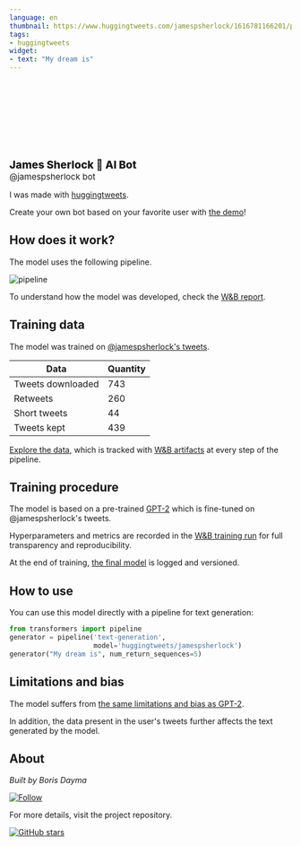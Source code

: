 ```yaml
---
language: en
thumbnail: https://www.huggingtweets.com/jamespsherlock/1616781166201/predictions.png
tags:
- huggingtweets
widget:
- text: "My dream is"
---
```


<div>
<div style="width: 132px; height:132px; border-radius: 50%; background-size: cover; background-image: url('https://pbs.twimg.com/profile_images/1040878369594896384/eusyG8Np_400x400.jpg')">
</div>
<div style="margin-top: 8px; font-size: 19px; font-weight: 800">James Sherlock 🤖 AI Bot </div>
<div style="font-size: 15px">@jamespsherlock bot</div>
</div>

I was made with [huggingtweets](https://github.com/borisdayma/huggingtweets).

Create your own bot based on your favorite user with [the demo](https://colab.research.google.com/github/borisdayma/huggingtweets/blob/master/huggingtweets-demo.ipynb)!

## How does it work?

The model uses the following pipeline.

![pipeline](https://github.com/borisdayma/huggingtweets/blob/master/img/pipeline.png?raw=true)

To understand how the model was developed, check the [W&B report](https://wandb.ai/wandb/huggingtweets/reports/HuggingTweets-Train-a-Model-to-Generate-Tweets--VmlldzoxMTY5MjI).

## Training data

The model was trained on [@jamespsherlock's tweets](https://twitter.com/jamespsherlock).

| Data | Quantity |
| --- | --- |
| Tweets downloaded | 743 |
| Retweets | 260 |
| Short tweets | 44 |
| Tweets kept | 439 |

[Explore the data](https://wandb.ai/wandb/huggingtweets/runs/2ulatc4k/artifacts), which is tracked with [W&B artifacts](https://docs.wandb.com/artifacts) at every step of the pipeline.

## Training procedure

The model is based on a pre-trained [GPT-2](https://huggingface.co/gpt2) which is fine-tuned on @jamespsherlock's tweets.

Hyperparameters and metrics are recorded in the [W&B training run](https://wandb.ai/wandb/huggingtweets/runs/1btltx5f) for full transparency and reproducibility.

At the end of training, [the final model](https://wandb.ai/wandb/huggingtweets/runs/1btltx5f/artifacts) is logged and versioned.

## How to use

You can use this model directly with a pipeline for text generation:

```python
from transformers import pipeline
generator = pipeline('text-generation',
                     model='huggingtweets/jamespsherlock')
generator("My dream is", num_return_sequences=5)
```

## Limitations and bias

The model suffers from [the same limitations and bias as GPT-2](https://huggingface.co/gpt2#limitations-and-bias).

In addition, the data present in the user's tweets further affects the text generated by the model.

## About

*Built by Boris Dayma*

[![Follow](https://img.shields.io/twitter/follow/borisdayma?style=social)](https://twitter.com/intent/follow?screen_name=borisdayma)

For more details, visit the project repository.

[![GitHub stars](https://img.shields.io/github/stars/borisdayma/huggingtweets?style=social)](https://github.com/borisdayma/huggingtweets)
